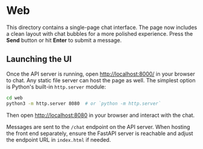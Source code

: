 # Web

This directory contains a single-page chat interface.
The page now includes a clean layout with chat bubbles for a more polished experience.
Press the **Send** button or hit **Enter** to submit a message.

## Launching the UI

Once the API server is running, open [http://localhost:8000/](http://localhost:8000/) in your browser to chat.
Any static file server can host the page as well. The simplest option is Python's built-in `http.server` module:

```bash
cd web
python3 -m http.server 8080  # or `python -m http.server`
```

Then open [http://localhost:8080](http://localhost:8080) in your browser and interact with the chat.

Messages are sent to the `/chat` endpoint on the API server. When hosting the
front end separately, ensure the FastAPI server is reachable and adjust the
endpoint URL in `index.html` if needed.
